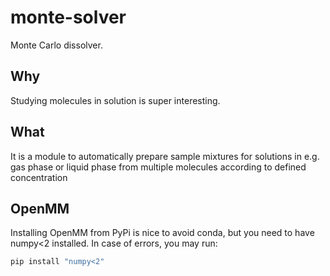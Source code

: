 # monte-solver

Monte Carlo dissolver.

## Why

Studying molecules in solution is super interesting. 

## What

It is a module to automatically prepare sample mixtures for solutions in e.g. gas phase or liquid phase
from multiple molecules according to defined concentration

## OpenMM 

Installing OpenMM from PyPi is nice to avoid conda, but you need to have numpy<2 installed. In case
of errors, you may run: 

```bash
pip install "numpy<2"
```